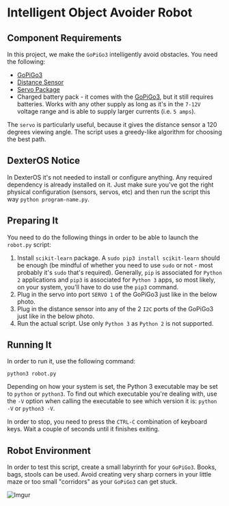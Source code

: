 # Intelligent Object Avoider Robot

## Component Requirements

In this project, we make the `GoPiGo3` intelligently avoid obstacles. You need the following:
* [GoPiGo3](https://www.dexterindustries.com/shop/gopigo3-robot-base-kit/)
* [Distance Sensor](https://www.dexterindustries.com/shop/distance-sensor/)
* [Servo Package](https://www.dexterindustries.com/shop/servo-package/)
* Charged battery pack - it comes with the [GoPiGo3](https://www.dexterindustries.com/shop/gopigo3-robot-base-kit/), but it still requires batteries. Works with any other supply as long as it's in the `7-12V` voltage range and is able to supply larger currents (i.e. `5 amps`).

The `servo` is particularly useful, because it gives the distance sensor a 120 degrees viewing angle. The script uses a greedy-like algorithm for choosing the best path.

## DexterOS Notice

In DexterOS it's not needed to install or configure anything. Any required dependency is already installed on it. Just make sure you've got the right physical configuration (sensors, servos, etc) and then run the script this way `python program-name.py`.

## Preparing It

You need to do the following things in order to be able to launch the `robot.py` script:
1. Install `scikit-learn` package. A `sudo pip3 install scikit-learn` should be enough (be mindful of whether you need to use `sudo` or not - most probably it's `sudo` that's required).
Generally, `pip` is associated for `Python 2` applications and `pip3` is associated for `Python 3` apps, so most likely, on your system, you'll have to do use the `pip3` command.
2. Plug in the servo into port `SERVO 1` of the GoPiGo3 just like in the below photo.
3. Plug in the distance sensor into any of the 2 `I2C` ports of the GoPiGo3 just like in the below photo.
4. Run the actual script. Use only `Python 3` as `Python 2` is not supported.

## Running It

In order to run it, use the following command:
```
python3 robot.py
```

Depending on how your system is set, the Python 3 executable may be set to `python` or `python3`. To find out which executable you're dealing with, use the `-V` option when
calling the executable to see which version it is: `python -V` or `python3 -V`.

In order to stop, you need to press the `CTRL-C` combination of keyboard keys. Wait a couple of seconds until it finishes exiting.

## Robot Environment

In order to test this script, create a small labyrinth for your `GoPiGo3`. Books, bags, stools can be used. Avoid creating very sharp corners in your little maze or too small "corridors" as your `GoPiGo3` can get stuck.

![Imgur](http://i.imgur.com/LbuFTMd.jpg)
